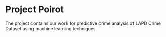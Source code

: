 # Project Poirot
The project contains our work for predictive crime analysis of LAPD Crime Dataset using machine learning techniques.
